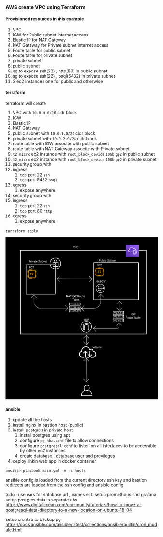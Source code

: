 ### AWS create VPC using Terraform

#### Provisioned resources in this example

1. VPC
2. IGW for Public subnet internet access
3. Elastic IP for NAT Gateway
4. NAT Gateway for Private subnet internet access
5. Route table for public subnet
6. Route table for private subnet
7. private subnet
8. public subnet
9. sg to expose ssh(22) , http(80) in public subnet
10. sg to expose ssh(22) , psql(5432) in private subnet
11. 2 ec2 instances one for public and otherwise

#### terraform

terraform will create

1. VPC with `10.0.0.0/16` cidr block
2. IGW
3. Elastic IP
4. NAT Gateway
5. public subnet with `10.0.1.0/24` cidr block
6. private subnet with `10.0.2.0/24` cidr block
7. route table with IGW associte with public subnet
8. route table with NAT Gateway associte with Private subnet
9. `t2.micro` ec2 instance with `root_block_device` `10Gb` `gp2` in public subnet
10. `t2.micro` ec2 instance with `root_block_device` `10Gb` `gp2` in private subnet
11. security group with
   1. ingress
      1. `tcp` port 22 `ssh`
      2. `tcp` port 5432 `psql`
   2. egress
      1. expose anywhere
12. security group with
   3. ingress
      1. `tcp` port 22 `ssh`
      2. `tcp` port 80 `http`
   4. egress
      1. expose anywhere

`terraform apply`

![diagram](diagramv1.png)


#### ansible

1. update all the hosts
2. install nginx in bastion host (public)
3. install postgres in private host
   1. install postgres using apt
   2. configure `pg_hba.conf` file to allow connections
   3. configure `postgresql.conf` to listen on all interfaces to be accessible by other ec2 instances
   4. create database , database user and previleges 
4. deploy linkin web app in docker container



`ansible-playbook main.yml -v -i hosts`

ansible config is loaded from the current directory
ssh key and bastion redirects are loaded from the ssh config and ansible config


todo : 
   use vars for database url , names ect.
   setup promethous nad grafana
   setup postgres data in separate ebs https://www.digitalocean.com/community/tutorials/how-to-move-a-postgresql-data-directory-to-a-new-location-on-ubuntu-18-04



setup crontab to backup pg https://docs.ansible.com/ansible/latest/collections/ansible/builtin/cron_module.htmll


<!-- install postgres on private subnet ec2 -->



<!-- #### #### ansible-playbook

ansible will set up docker and docker compose in the provisioned ec2 instance.

clone the linkin repository via github.

run linkin app via docker compose

`ansible-playbook docker-install.yml  -i hosts -l [ip]  -u [username] --private-key [key.pem]` -->
